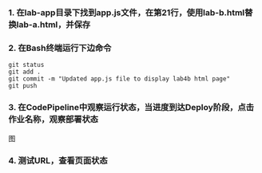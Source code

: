 ### 1. 在lab-app目录下找到app.js文件，在第21行，使用lab-b.html替换lab-a.html，并保存

### 2. 在Bash终端运行下边命令
```
git status
git add .
git commit -m "Updated app.js file to display lab4b html page"
git push
```

### 3. 在CodePipeline中观察运行状态，当进度到达Deploy阶段，点击作业名称，观察部署状态
图

### 4. 测试URL，查看页面状态
